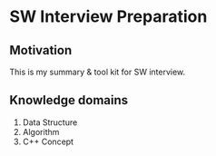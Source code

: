 # SW Interview Preparation

## Motivation
This is my summary & tool kit for SW interview.

## Knowledge domains 
1. Data Structure
2. Algorithm
3. C++ Concept

##